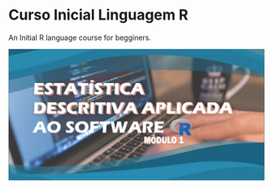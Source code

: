# Curso Inicial Linguagem R

An Initial R language course for begginers.

![TopoCurso](TopoCurso.png)